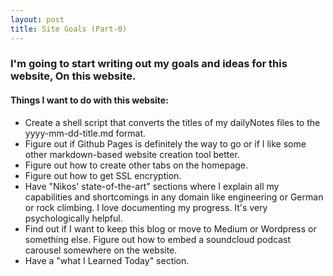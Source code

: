 ```yaml
---
layout: post
title: Site Goals (Part-0)
---
```


### I'm going to start writing out my goals and ideas for this website, On this website.

#### Things I want to do with this website:

*   Create a shell script that converts the titles of my dailyNotes files to the yyyy-mm-dd-title.md format.
*   Figure out if Github Pages is definitely the way to go or if I like some other markdown-based website creation tool better.
*   Figure out how to create other tabs on the homepage.
*   Figure out how to get SSL encryption.
*   Have "Nikos' state-of-the-art" sections where I explain all my capabilities and shortcomings in any domain like engineering or German or rock climbing. I love documenting my progress. It's very psychologically helpful.
*   Find out if I want to keep this blog or move to Medium or Wordpress or something else. Figure out how to embed a soundcloud podcast carousel somewhere on the website.
*   Have a "what I Learned Today" section.
